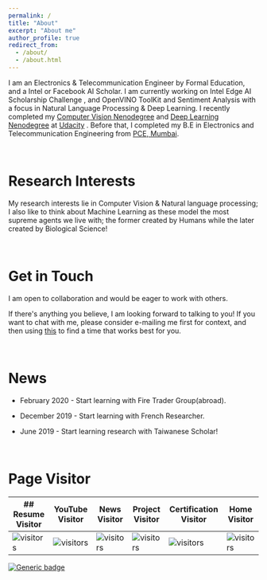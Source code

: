 ```yaml
---
permalink: /
title: "About"
excerpt: "About me"
author_profile: true
redirect_from: 
  - /about/
  - /about.html
---
```


I am an Electronics & Telecommunication Engineer by Formal Education, and a Intel or Facebook AI Scholar. I am currently working on  Intel Edge AI Scholarship Challenge , and  OpenVINO ToolKit and Sentiment Analysis with a focus in Natural Language Processing & Deep Learning. I recently completed my [Computer Vision Nenodegree](https://github.com/ahkhalwai/ahkhalwai.github.io/blob/master/images/CVND.pdf) and [Deep Learning Nenodegree](https://github.com/ahkhalwai/ahkhalwai.github.io/blob/master/images/DLND.pdf) at [Udacity](https://www.udacity.com/) . Before that, I completed my B.E in Electronics and  Telecommunication Engineering from [PCE, Mumbai](https://www.pce.ac.in/). 

<br>

Research Interests
======

My research interests lie in Computer Vision & Natural language processing; I also like to think about Machine Learning as these model the most supreme agents we live with; the former created by Humans while the later created by Biological Science! 

<br>

Get in Touch
======

I am open to collaboration and would be eager to work with others.
 
If there's anything you believe, I am looking forward to talking to you! If you want to chat with me, please consider e-mailing me first for context, and then using [this](https://calendly.com/ahkhalwai55) to find a time that works best for you.

<br>

News
======

* February 2020 - Start learning with Fire Trader Group(abroad).

* December 2019 - Start learning with French Researcher.

* June 2019 - Start learning research with Taiwanese Scholar!

<br>

Page Visitor
======

| ## Resume Visitor | YouTube Visitor | News Visitor | Project Visitor | Certification Visitor | Home Visitor |
| ------------------------- | ------------------------- | ------------------------- | ------------------------- | ------------------------- | ------------------------- |
| ![visitors](https://visitor-badge.glitch.me/badge?page_id=ahkhalwai.ahkhalwai.github.io/cv/) | ![visitors](https://visitor-badge.glitch.me/badge?page_id=ahkhalwai.ahkhalwai.github.io/youtube/) | ![visitors](https://visitor-badge.glitch.me/badge?page_id=ahkhalwai.ahkhalwai.github.io/news/) | ![visitors](https://visitor-badge.glitch.me/badge?page_id=ahkhalwai.ahkhalwai.github.io/projects/) | ![visitors](https://visitor-badge.glitch.me/badge?page_id=ahkhalwai.ahkhalwai.github.io/talks/) | ![visitors](https://visitor-badge.glitch.me/badge?page_id=ahkhalwai.ahkhalwai.github.io/) |


[![Generic badge](https://img.shields.io/badge/Resume-Visitor-green.svg)](https://shields.io/)
